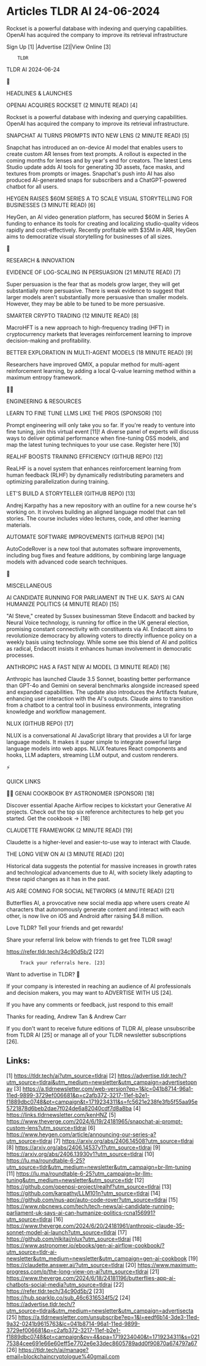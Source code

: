 # Articles TLDR AI 24-06-2024

Rockset is a powerful database with indexing and querying
capabilities. OpenAI has acquired the company to improve its retrieval
infrastructure  

 Sign Up [1] |Advertise [2]|View Online [3] 

		TLDR 

TLDR AI 2024-06-24

🚀 

HEADLINES & LAUNCHES

 OPENAI ACQUIRES ROCKSET (2 MINUTE READ) [4] 

 Rockset is a powerful database with indexing and querying
capabilities. OpenAI has acquired the company to improve its retrieval
infrastructure. 

 SNAPCHAT AI TURNS PROMPTS INTO NEW LENS (2 MINUTE READ) [5] 

 Snapchat has introduced an on-device AI model that enables users to
create custom AR lenses from text prompts. A rollout is expected in
the coming months for lenses and by year's end for creators. The
latest Lens Studio update adds AI tools for generating 3D assets, face
masks, and textures from prompts or images. Snapchat's push into AI
has also produced AI-generated snaps for subscribers and a
ChatGPT-powered chatbot for all users. 

 HEYGEN RAISES $60M SERIES A TO SCALE VISUAL STORYTELLING FOR
BUSINESSES (3 MINUTE READ) [6] 

 HeyGen, an AI video generation platform, has secured $60M in Series A
funding to enhance its tools for creating and localizing
studio-quality videos rapidly and cost-effectively. Recently
profitable with $35M in ARR, HeyGen aims to democratize visual
storytelling for businesses of all sizes. 

🧠 

RESEARCH & INNOVATION

 EVIDENCE OF LOG-SCALING IN PERSUASION (21 MINUTE READ) [7] 

 Super persuasion is the fear that as models grow larger, they will
get substantially more persuasive. There is weak evidence to suggest
that larger models aren't substantially more persuasive than smaller
models. However, they may be able to be tuned to be more persuasive. 

 SMARTER CRYPTO TRADING (12 MINUTE READ) [8] 

 MacroHFT is a new approach to high-frequency trading (HFT) in
cryptocurrency markets that leverages reinforcement learning to
improve decision-making and profitability. 

 BETTER EXPLORATION IN MULTI-AGENT MODELS (18 MINUTE READ) [9] 

 Researchers have improved QMIX, a popular method for multi-agent
reinforcement learning, by adding a local Q-value learning method
within a maximum entropy framework. 

🧑‍💻 

ENGINEERING & RESOURCES

 LEARN TO FINE TUNE LLMS LIKE THE PROS (SPONSOR) [10] 

 Prompt engineering will only take you so far. If you're ready to
venture into fine tuning, join this virtual event [11]! A diverse
panel of experts will discuss ways to deliver optimal performance when
fine-tuning OSS models, and map the latest tuning techniques to your
use case. Register here [10] 

 REALHF BOOSTS TRAINING EFFICIENCY (GITHUB REPO) [12] 

 ReaLHF is a novel system that enhances reinforcement learning from
human feedback (RLHF) by dynamically redistributing parameters and
optimizing parallelization during training. 

 LET'S BUILD A STORYTELLER (GITHUB REPO) [13] 

 Andrej Karpathy has a new repository with an outline for a new course
he's working on. It involves building an aligned language model that
can tell stories. The course includes video lectures, code, and other
learning materials. 

 AUTOMATE SOFTWARE IMPROVEMENTS (GITHUB REPO) [14] 

 AutoCodeRover is a new tool that automates software improvements,
including bug fixes and feature additions, by combining large language
models with advanced code search techniques. 

🎁 

MISCELLANEOUS

 AI CANDIDATE RUNNING FOR PARLIAMENT IN THE U.K. SAYS AI CAN HUMANIZE
POLITICS (4 MINUTE READ) [15] 

 "AI Steve," created by Sussex businessman Steve Endacott and backed
by Neural Voice technology, is running for office in the UK general
election, promising constant connectivity with constituents via AI.
Endacott aims to revolutionize democracy by allowing voters to
directly influence policy on a weekly basis using technology. While
some see this blend of AI and politics as radical, Endacott insists it
enhances human involvement in democratic processes. 

 ANTHROPIC HAS A FAST NEW AI MODEL (3 MINUTE READ) [16] 

 Anthropic has launched Claude 3.5 Sonnet, boasting better performance
than GPT-4o and Gemini on several benchmarks alongside increased speed
and expanded capabilities. The update also introduces the Artifacts
feature, enhancing user interaction with the AI's outputs. Claude aims
to transition from a chatbot to a central tool in business
environments, integrating knowledge and workflow management. 

 NLUX (GITHUB REPO) [17] 

 NLUX is a conversational AI JavaScript library that provides a UI for
large language models. It makes it super simple to integrate powerful
large language models into web apps. NLUX features React components
and hooks, LLM adapters, streaming LLM output, and custom renderers. 

⚡ 

QUICK LINKS

 👩‍🍳 GENAI COOKBOOK BY ASTRONOMER (SPONSOR) [18] 

 Discover essential Apache Airflow recipes to kickstart your
Generative AI projects. Check out the top six reference architectures
to help get you started. Get the cookbook → [18] 

 CLAUDETTE FRAMEWORK (2 MINUTE READ) [19] 

 Claudette is a higher-level and easier-to-use way to interact with
Claude. 

 THE LONG VIEW ON AI (3 MINUTE READ) [20] 

 Historical data suggests the potential for massive increases in
growth rates and technological advancements due to AI, with society
likely adapting to these rapid changes as it has in the past. 

 AIS ARE COMING FOR SOCIAL NETWORKS (4 MINUTE READ) [21] 

 Butterflies AI, a provocative new social media app where users create
AI characters that autonomously generate content and interact with
each other, is now live on iOS and Android after raising $4.8 million.


Love TLDR? Tell your friends and get rewards!

 Share your referral link below with friends to get free TLDR swag! 

 https://refer.tldr.tech/34c90d5b/2 [22] 

		 Track your referrals here. [23] 

Want to advertise in TLDR? 📰

 If your company is interested in reaching an audience of AI
professionals and decision makers, you may want to ADVERTISE WITH US
[24]. 

 If you have any comments or feedback, just respond to this email! 

Thanks for reading, 
Andrew Tan & Andrew Carr 

If you don't want to receive future editions of TLDR AI, please
unsubscribe from TLDR AI [25] or manage all of your TLDR newsletter
subscriptions [26]. 

 

Links:
------
[1] https://tldr.tech/ai?utm_source=tldrai
[2] https://advertise.tldr.tech/?utm_source=tldrai&utm_medium=newsletter&utm_campaign=advertisetopnav
[3] https://a.tldrnewsletter.com/web-version?ep=1&lc=041b8714-96a1-11ed-9899-3729ef006681&p=c2afb372-3217-11ef-b2e1-f1889dbc0748&pt=campaign&t=1719234311&s=fc5621e238fe3fb5f55aa95e5721878d6beb2dae7f024de6a82040cdf7d8a8ba
[4] https://links.tldrnewsletter.com/kenHNZ
[5] https://www.theverge.com/2024/6/19/24181965/snapchat-ai-prompt-custom-lens?utm_source=tldrai
[6] https://www.heygen.com/article/announcing-our-series-a?utm_source=tldrai
[7] https://arxiv.org/abs/2406.14508?utm_source=tldrai
[8] https://arxiv.org/abs/2406.14537v1?utm_source=tldrai
[9] https://arxiv.org/abs/2406.13930v1?utm_source=tldrai
[10] https://lu.ma/roundtable-6-25?utm_source=tldr&utm_medium=newsletter&utm_campaign=br-llm-tuning
[11] https://lu.ma/roundtable-6-25?utm_campaign=br-llm-tuning&utm_medium=newsletter&utm_source=tldr
[12] https://github.com/openpsi-project/realhf?utm_source=tldrai
[13] https://github.com/karpathy/LLM101n?utm_source=tldrai
[14] https://github.com/nus-apr/auto-code-rover?utm_source=tldrai
[15] https://www.nbcnews.com/tech/tech-news/ai-candidate-running-parliament-uk-says-ai-can-humanize-politics-rcna156991?utm_source=tldrai
[16] https://www.theverge.com/2024/6/20/24181961/anthropic-claude-35-sonnet-model-ai-launch?utm_source=tldrai
[17] https://github.com/nlkitai/nlux?utm_source=tldrai
[18] https://www.astronomer.io/ebooks/gen-ai-airflow-cookbook/?utm_source=tldr-ai-newsletter&utm_medium=newsletter&utm_campaign=gen-ai-cookbook
[19] https://claudette.answer.ai/?utm_source=tldrai
[20] https://www.maximum-progress.com/p/the-long-view-on-ai?utm_source=tldrai
[21] https://www.theverge.com/2024/6/18/24181196/butterflies-app-ai-chatbots-social-media?utm_source=tldrai
[22] https://refer.tldr.tech/34c90d5b/2
[23] https://hub.sparklp.co/sub_46c6316534f5/2
[24] https://advertise.tldr.tech/?utm_source=tldrai&utm_medium=newsletter&utm_campaign=advertisecta
[25] https://a.tldrnewsletter.com/unsubscribe?ep=1&l=eedf6b14-3de3-11ed-9a32-0241b9615763&lc=041b8714-96a1-11ed-9899-3729ef006681&p=c2afb372-3217-11ef-b2e1-f1889dbc0748&pt=campaign&pv=4&spa=1719234040&t=1719234311&s=02175384cee691e66e60eff5e7702e6e33dec8605789add0f90870a674797a67
[26] https://tldr.tech/ai/manage?email=blockchaincryptologue%40gmail.com